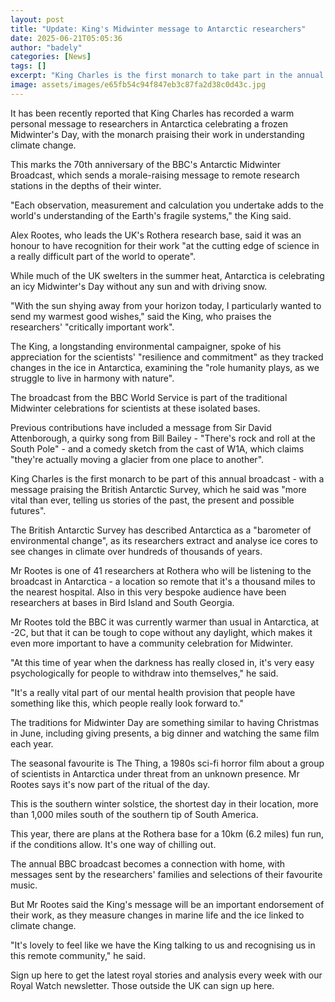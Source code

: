 ```yaml
---
layout: post
title: "Update: King's Midwinter message to Antarctic researchers"
date: 2025-06-21T05:05:36
author: "badely"
categories: [News]
tags: []
excerpt: "King Charles is the first monarch to take part in the annual BBC broadcast, which sends a morale-raising message to scientists on remote research base"
image: assets/images/e65fb54c94f847eb3c87fa2d38c0d43c.jpg
---
```


It has been recently reported that King Charles has recorded a warm personal message to researchers in Antarctica celebrating a frozen Midwinter's Day, with the monarch praising their work in understanding climate change.

This marks the 70th anniversary of the BBC's Antarctic Midwinter Broadcast, which sends a morale-raising message to remote research stations in the depths of their winter.

"Each observation, measurement and calculation you undertake adds to the world's understanding of the Earth's fragile systems," the King said.

Alex Rootes, who leads the UK's Rothera research base, said it was an honour to have recognition for their work "at the cutting edge of science in a really difficult part of the world to operate".

While much of the UK swelters in the summer heat, Antarctica is celebrating an icy Midwinter's Day without any sun and with driving snow.

"With the sun shying away from your horizon today, I particularly wanted to send my warmest good wishes," said the King, who praises the researchers' "critically important work".

The King, a longstanding environmental campaigner, spoke of his appreciation for the scientists' "resilience and commitment" as they tracked changes in the ice in Antarctica, examining the "role humanity plays, as we struggle to live in harmony with nature".

The broadcast from the BBC World Service is part of the traditional Midwinter celebrations for scientists at these isolated bases.

Previous contributions have included a message from Sir David Attenborough, a quirky song from Bill Bailey - "There's rock and roll at the South Pole" - and a comedy sketch from the cast of W1A, which claims "they're actually moving a glacier from one place to another".

King Charles is the first monarch to be part of this annual broadcast - with a message praising the British Antarctic Survey, which he said was "more vital than ever, telling us stories of the past, the present and possible futures".

The British Antarctic Survey has described Antarctica as a "barometer of environmental change", as its researchers extract and analyse ice cores to see changes in climate over hundreds of thousands of years.

Mr Rootes is one of 41 researchers at Rothera who will be listening to the broadcast in Antarctica - a location so remote that it's a thousand miles to the nearest hospital. Also in this very bespoke audience have been researchers at bases in Bird Island and South Georgia.

Mr Rootes told the BBC it was currently warmer than usual in Antarctica, at -2C, but that it can be tough to cope without any daylight, which makes it even more important to have a community celebration for Midwinter.

"At this time of year when the darkness has really closed in, it's very easy psychologically for people to withdraw into themselves," he said. 

"It's a really vital part of our mental health provision that people have something like this, which people really look forward to."

The traditions for Midwinter Day are something similar to having Christmas in June,  including giving presents, a big dinner and watching the same film each year. 

The seasonal favourite is The Thing, a 1980s sci-fi horror film about a group of scientists in Antarctica under threat from an unknown presence. Mr Rootes says it's now part of the ritual of the day.

This is the southern winter solstice, the shortest day in their location, more than 1,000 miles south of the southern tip of South America. 

This year, there are plans at the Rothera base for a 10km (6.2 miles) fun run, if the conditions allow. It's one way of chilling out.

The annual BBC broadcast becomes a connection with home, with messages sent by the researchers' families and selections of their favourite music.

But Mr Rootes said the King's message will be an important endorsement of their work, as they measure changes in marine life and the ice linked to climate change.

"It's lovely to feel like we have the King talking to us and recognising us in this remote community," he said.

Sign up here to get the latest royal stories and analysis every week with our Royal Watch newsletter. Those outside the UK can sign up here.


